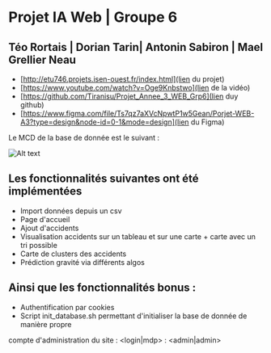 # Projet IA Web | Groupe 6
## Téo Rortais | Dorian Tarin| Antonin Sabiron |  Mael Grellier Neau

- [http://etu746.projets.isen-ouest.fr/index.html](lien du projet)
- [https://www.youtube.com/watch?v=Oge9Knbstwo](lien de la vidéo)
- [https://github.com/Tiranisu/Projet_Annee_3_WEB_Grp6](lien duy github)
- [https://www.figma.com/file/Ts7qz7aXVcNpwtP1w5Gean/Porjet-WEB-A3?type=design&node-id=0-1&mode=design](lien du Figma)

Le MCD de la base de donnée est le suivant :

![Alt text](https://cdn.discordapp.com/attachments/1117711888218869793/1124085709624578328/image.png)

## Les fonctionnalités suivantes ont été implémentées

- Import données depuis un csv
- Page d'accueil
- Ajout d'accidents
- Visualisation accidents sur un tableau et sur une carte + carte avec un tri possible
- Carte de clusters des accidents 
- Prédiction gravité via différents algos

## Ainsi que les fonctionnalités bonus  :

- Authentification par cookies 
- Script init_database.sh permettant d'initialiser la base de donnée de manière propre

compte d'administration du site :
<login|mdp> : <admin|admin>

